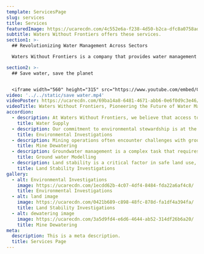 ```yaml
---
template: ServicesPage
slug: services
title: Services
featuredImage: https://ucarecdn.com/4c552e6a-f238-4d50-b2ca-dfc8a0758ad9/
subtitle: Waters Without Frontiers offers these services.
section1: >-
  ## Revolutionizing Water Management Across Sectors

  Waters Without Frontiers is a company that provides water management consulting services to various clients and sectors, such as municipalities, industries, mines, and agriculture. The company showcases some of its innovative projects that aim to improve water efficiency, quality, and sustainability. These projects include developing new water sources, implementing water treatment processes, assessing environmental impact, designing dewatering systems, simulating groundwater flow, and evaluating land stability.

section2: >-
  ## Save water, save the planet


  <iframe width="560" height="315" src="https://www.youtube.com/embed/CDqtY-nuJpg" frameborder="0" allow="accelerometer; autoplay; clipboard-write; encrypted-media; gyroscope; picture-in-picture" allowfullscreen></iframe>
video: '../../static/save water.mp4'
videoPoster: https://ucarecdn.com/69ba14a8-6481-4671-abb6-0e6f0d9c3e46/
videoTitle: Waters Without Frontiers, Pioneering the Future of Water Management!
accordion:
  - description: At Waters Without Frontiers, we believe that access to clean and safe water is a fundamental right. Our team works tirelessly to identify new water sources and improve existing supply systems. We employ cutting-edge technology and innovative strategies to ensure the water we provide meets the highest standards of safety and cleanliness.
    title: Water Supply
  - description: Our commitment to environmental stewardship is at the heart of what we do. We conduct thorough investigations into the health of aquatic ecosystems, monitor changes in water quality, and study the effects of pollution. Our findings guide our efforts to mitigate environmental impact and promote sustainable practices.
    title: Environmental Investigations
  - description: Mining operations often encounter challenges with groundwater. At Waters Without Frontiers, we specialize in managing these challenges. Our team designs and implements effective dewatering systems to control groundwater, ensuring the safety and efficiency of mining activities.
    title: Mine Dewatering
  - description: Groundwater management is a complex task that requires precise prediction and monitoring. We use advanced mathematical models to simulate groundwater flow and distribution. These models help us understand aquifer systems, manage water resources effectively, and devise solutions for groundwater contamination problems.
    title: Ground water Modelling
  - description: Land stability is a critical factor in safe land use, especially in areas where water may pose a risk. Our team conducts comprehensive investigations into soil properties and geological hazards. The insights we gain from these investigations enable us to evaluate the risk of landslides and other hazards, ensuring the safety of communities and the environment.
    title: Land Stability Investigations
gallery:
  - alt: Environmental Investigations
    image: https://ucarecdn.com/1ecdd62b-4c07-4df4-8484-fda22a6af4c8/
    title: Environmental Investigations
  - alt: land image
    image: https://ucarecdn.com/0421b689-c898-48fc-878d-fa1df4a394fa/
    title: Land Stability Investigations
  - alt: dewatering image
    image: https://ucarecdn.com/3a5d9fd4-e6d6-4644-ab52-314df26b6a20/
    title: Mine Dewatering
meta:
  description: This is a meta description.
  title: Services Page
---
```


